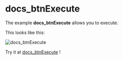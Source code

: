 # docs_btnExecute

The example **docs_btnExecute** allows you to execute.

This looks like this:

 ![docs_btnExecute](/img/examples/docs_btnExecute.png) 

Try it at <a href='/../automation/loadexample/docs_btnExecute' target='_blank'>docs_btnExecute</a> !




